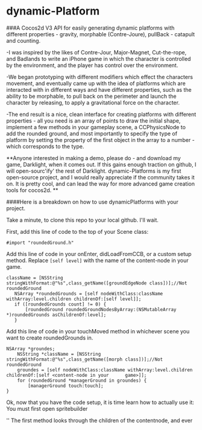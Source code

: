 dynamic-Platform
================

###A Cocos2d V3 API for easily generating  dynamic platforms with different properties - gravity, morphable (Contre-Joure),  pullBack - catapult and counting. 

-I was inspired by the likes of Contre-Jour, Major-Magnet, Cut-the-rope, and Badlands to write an iPhone game in which the character is controlled by the environment, and the player has control over the environment. 

-We began prototyping with different modifiers which effect the characters movement, and eventually came up with the idea of platforms which are interacted with in different ways and have different properties, such as the ability to be morphable, to pull back on the perimeter and launch the character by releasing, to apply a gravitational force on the character. 

-The end result is a nice, clean interface for creating platforms with different properties - all you need is an array of points to draw the initial shape, implement a few methods in your gameplay scene, a CCPhysicsNode to add the rounded ground, and most importantly to specify the type of platform by setting the property of the first object in the array to a number - which corresponds to the type. 

**Anyone interested in making a demo, please do - and download my game, Darklight, when it comes out. If this gains enough traction on github, I will open-sourc'ify' the rest of Darklight. dynamic-Platforms is my first open-source project, and I would really appreciate if the community takes it on. It is pretty cool, and can lead the way for more advanced game creation tools for cocos2d. **

####Here is a breakdown on how to use dynamicPlatforms with your project. 

Take a minute, to clone this repo to your local github. I'll wait. 

First, add this line of code to the top of your Scene class:


    #import "roundedGround.h"


Add this line of code in your onEnter, didLoadFromCCB, or a custom setup method. Replace <code>[self level]</code> with the name of the content-node in your game. 

    className = [NSString stringWithFormat:@"%s",class_getName([groundEdgeNode class])];//Not roundedGround
       NSArray *roundedGrounds = [self nodeWithClass:className withArray:level.children childrenOf:[self level]];
       if ([roundedGrounds count] != 0) {
           [roundedGround roundedGroundNodesByArray:(NSMutableArray *)roundedGrounds asChildrenOf:level];
       }
   


Add this line of code in your touchMoved method in whichever scene you want to create roundedGrounds in. 
    
    NSArray *groundes;
        NSString *className = [NSString stringWithFormat:@"%s",class_getName([morph class])];//Not roundedGround
        groundes = [self nodeWithClass:className withArray:level.children childrenOf:[self <content-node in your      game>]];
        for (roundedGround *managerGround in groundes) {
            [managerGround touch:touch];
    }
    

Ok, now that you have the code setup, it is time learn how to actually use it:
You must first open spritebuilder 


''
  The first method looks through the children of the contentnode, and ever
